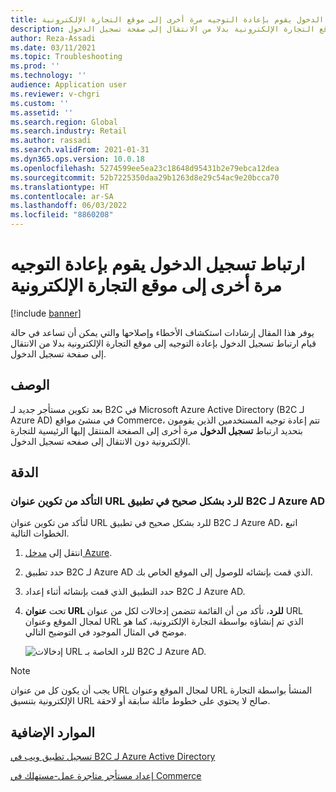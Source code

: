 ```yaml
---
title: ارتباط تسجيل الدخول يقوم بإعادة التوجيه مرة أخرى إلى موقع التجارة الإلكترونية
description: يوفر هذا المقال إرشادات استكشاف الأخطاء وإصلاحها والتي يمكن أن تساعد في حالة قيام ارتباط تسجيل الدخول بإعادة التوجيه إلى موقع التجارة الإلكترونية بدلا من الانتقال إلى صفحة تسجيل الدخول.
author: Reza-Assadi
ms.date: 03/11/2021
ms.topic: Troubleshooting
ms.prod: ''
ms.technology: ''
audience: Application user
ms.reviewer: v-chgri
ms.custom: ''
ms.assetid: ''
ms.search.region: Global
ms.search.industry: Retail
ms.author: rassadi
ms.search.validFrom: 2021-01-31
ms.dyn365.ops.version: 10.0.18
ms.openlocfilehash: 5274599ee5ea23c18648d95431b2e79ebca12dea
ms.sourcegitcommit: 52b7225350daa29b1263d8e29c54ac9e20bcca70
ms.translationtype: HT
ms.contentlocale: ar-SA
ms.lasthandoff: 06/03/2022
ms.locfileid: "8860208"
---
```

# <a name="sign-in-link-redirects-back-to-an-e-commerce-site"></a>ارتباط تسجيل الدخول يقوم بإعادة التوجيه مرة أخرى إلى موقع التجارة الإلكترونية

[!include [banner](../../includes/banner.md)]

يوفر هذا المقال إرشادات استكشاف الأخطاء وإصلاحها والتي يمكن أن تساعد في حالة قيام ارتباط تسجيل الدخول بإعادة التوجيه إلى موقع التجارة الإلكترونية بدلا من الانتقال إلى صفحة تسجيل الدخول.

## <a name="description"></a>الوصف

بعد تكوين مستأجر جديد لـ B2C في Microsoft Azure Active Directory (B2C لـ Azure AD) في منشئ مواقع Commerce، تتم إعادة توجيه المستخدمين الذين يقومون بتحديد ارتباط **تسجيل الدخول** مرة أخرى إلى الصفحة المنتقل إليها الرئيسية للتجارة الإلكترونية دون الانتقال إلى صفحه تسجيل الدخول.

## <a name="resolution"></a>الدقة

### <a name="confirm-that-the-reply-url-is-correctly-configured-in-the-azure-ad-b2c-application"></a>التأكد من تكوين عنوان URL للرد بشكل صحيح في تطبيق B2C لـ Azure AD

لتأكد من تكوين عنوان URL للرد بشكل صحيح في تطبيق B2C لـ Azure AD، اتبع الخطوات التالية.

1. انتقل إلى [مدخل Azure](https://portal.azure.com/).
1. حدد تطبيق B2C لـ Azure AD الذي قمت بإنشائه للوصول إلى الموقع الخاص بك.
1. حدد التطبيق الذي قمت بإنشائه أثناء إعداد B2C لـ Azure AD.
1. تحت **عنوان URL للرد**، تأكد من أن القائمة تتضمن إدخالات لكل من عنوان URL لمجال الموقع وعنوان URL الذي تم إنشاؤه بواسطة التجارة الإلكترونية، كما هو موضح في المثال الموجود في التوضيح التالي.

    ![إدخالات URL للرد الخاصة بـ B2C لـ Azure AD.](media/aad-b2c-reply-url.jpg)

> [!NOTE]
> يجب أن يكون كل من عنوان URL لمجال الموقع وعنوان URL المنشأ بواسطة التجارة الإلكترونية بتنسيق URL صالح لا يحتوي على خطوط مائلة سابقة أو لاحقة.

## <a name="additional-resources"></a>الموارد الإضافية

[تسجيل تطبيق ويب في B2C لـ Azure Active Directory ](/azure/active-directory-b2c/tutorial-register-applications?tabs=app-reg-ga#register-a-web-application)

[إعداد مستأجر متاجرة عمل-مستهلك في Commerce](../set-up-b2c-tenant.md)